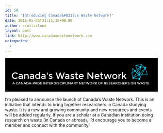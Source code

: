 ```yaml
---
id: 50
title: 'Introducing Canada&#8217;s Waste Network!'
date: 2015-05-05T21:11:15+00:00
author: scottisloud
layout: post
link: http://www.canadaswastenetwork.com
categories:
  -
---
```

![CWN logo](/img/cwn-logo.png)

I&#8217;m pleased to announce the launch of Canada&#8217;s Waste Network. This is an initiative that intends to bring together researchers in Canada studying waste. It is a new and growing community and new resources and events will be added regularly. If you are a scholar at a Canadian institution doing research on waste (in Canada or abroad), I&#8217;d encourage you to become a member and connect with the community!
